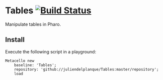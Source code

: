 # Tables [![Build Status](https://travis-ci.org/juliendelplanque/Tables.svg?branch=master)](https://travis-ci.org/juliendelplanque/Tables)
Manipulate tables in Pharo.

## Install
Execute the following script in a playground:
```
Metacello new
    baseline: 'Tables';
    repository: 'github://juliendelplanque/Tables:master/repository';
    load
```
